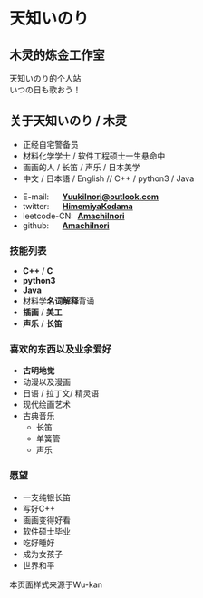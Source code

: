 # **天知いのり**

## 木灵的炼金工作室

天知いのり的个人站  
いつの日も歌おう！

<!-- .slide -->

## **关于天知いのり / 木灵**

- 正经自宅警备员  
- 材料化学学士 / 软件工程硕士一生悬命中  
- 画画的人 / 长笛 / 声乐 / 日本美学  
- 中文 / 日本語 / English // C++ / python3 / Java  

<!-- .slide vertical=true -->

- E-mail:&nbsp; &nbsp; &nbsp; **[YuukiInori@outlook.com](mailto:YuukiInori@outlook.com)**
- twitter:&nbsp; &nbsp; &nbsp; **[HimemiyaKodama](https://twitter.com/HimemiyaKodama)**
- leetcode-CN:&nbsp; **[AmachiInori](https://leetcode-cn.com/u/amachi-inori/)**
- github:&nbsp; &nbsp; &nbsp; **[AmachiInori](https://github.com/AmachiInori)**

<!-- .slide -->


### 技能列表

- **C++** / **C**
- **python3**
- **Java**
- 材料学**名词解释**背诵
- **插画** / **美工**
- **声乐** / **长笛**

<!-- .slide -->

### 喜欢的东西以及业余爱好

- **古明地觉**
- 动漫以及漫画
- 日语 / 拉丁文/ 精灵语
- 现代绘画艺术  
- 古典音乐
  - 长笛
  - 单簧管
  - 声乐

<!-- .slide -->

### 愿望

- 一支纯银长笛
- 写好C++
- 画画变得好看
- 软件硕士毕业
- 吃好睡好
- 成为女孩子
- 世界和平
  

本页面样式来源于Wu-kan